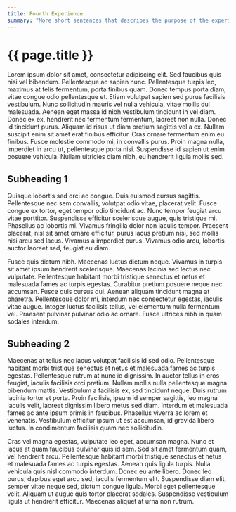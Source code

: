 ```yaml
---
title: Fourth Experience
summary: "More short sentences that describes the purpose of the experience."
---
```


# {{ page.title }}
Lorem ipsum dolor sit amet, consectetur adipiscing elit. Sed faucibus quis nisi vel bibendum. Pellentesque ac sapien nunc. Pellentesque turpis leo, maximus at felis fermentum, porta finibus quam. Donec tempus porta diam, vitae congue odio pellentesque et. Etiam volutpat sapien sed purus facilisis vestibulum. Nunc sollicitudin mauris vel nulla vehicula, vitae mollis dui malesuada. Aenean eget massa id nibh vestibulum tincidunt in vel diam. Donec ex ex, hendrerit nec fermentum fermentum, laoreet non nulla. Donec id tincidunt purus. Aliquam id risus ut diam pretium sagittis vel a ex. Nullam suscipit enim sit amet erat finibus efficitur. Cras ornare fermentum enim eu finibus. Fusce molestie commodo mi, in convallis purus. Proin magna nulla, imperdiet in arcu ut, pellentesque porta nisi. Suspendisse id sapien ut enim posuere vehicula. Nullam ultricies diam nibh, eu hendrerit ligula mollis sed.

## Subheading 1
Quisque lobortis sed orci ac congue. Duis euismod cursus sagittis. Pellentesque nec sem convallis, volutpat odio vitae, placerat velit. Fusce congue ex tortor, eget tempor odio tincidunt ac. Nunc tempor feugiat arcu vitae porttitor. Suspendisse efficitur scelerisque augue, quis tristique mi. Phasellus ac lobortis mi. Vivamus fringilla dolor non iaculis tempor. Praesent placerat, nisl sit amet ornare efficitur, purus lacus pretium nisi, sed mollis nisi arcu sed lacus. Vivamus a imperdiet purus. Vivamus odio arcu, lobortis auctor laoreet sed, feugiat eu diam.

Fusce quis dictum nibh. Maecenas luctus dictum neque. Vivamus in turpis sit amet ipsum hendrerit scelerisque. Maecenas lacinia sed lectus nec vulputate. Pellentesque habitant morbi tristique senectus et netus et malesuada fames ac turpis egestas. Curabitur pretium posuere neque nec accumsan. Fusce quis cursus dui. Aenean aliquam tincidunt magna at pharetra. Pellentesque dolor mi, interdum nec consectetur egestas, iaculis vitae augue. Integer luctus facilisis tellus, vel elementum nulla fermentum vel. Praesent pulvinar pulvinar odio ac ornare. Fusce ultrices nibh in quam sodales interdum.

## Subheading 2
Maecenas at tellus nec lacus volutpat facilisis id sed odio. Pellentesque habitant morbi tristique senectus et netus et malesuada fames ac turpis egestas. Pellentesque rutrum at nunc id dignissim. In auctor tellus in eros feugiat, iaculis facilisis orci pretium. Nullam mollis nulla pellentesque magna bibendum mattis. Vestibulum a facilisis ex, sed tincidunt neque. Duis rutrum lacinia tortor et porta. Proin facilisis, ipsum id semper sagittis, leo magna iaculis velit, laoreet dignissim libero metus sed diam. Interdum et malesuada fames ac ante ipsum primis in faucibus. Phasellus viverra ac lorem et venenatis. Vestibulum efficitur ipsum ut est accumsan, id gravida libero luctus. In condimentum facilisis quam nec sollicitudin.

Cras vel magna egestas, vulputate leo eget, accumsan magna. Nunc et lacus at quam faucibus pulvinar quis id sem. Sed sit amet fermentum quam, vel hendrerit arcu. Pellentesque habitant morbi tristique senectus et netus et malesuada fames ac turpis egestas. Aenean quis ligula turpis. Nulla vehicula quis nisl commodo interdum. Donec eu ante libero. Donec leo purus, dapibus eget arcu sed, iaculis fermentum elit. Suspendisse diam elit, semper vitae neque sed, dictum congue ligula. Morbi eget pellentesque velit. Aliquam ut augue quis tortor placerat sodales. Suspendisse vestibulum ligula ut hendrerit efficitur. Maecenas aliquet at urna non rutrum.
